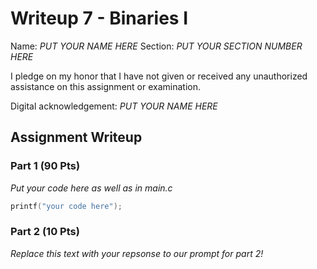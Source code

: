 # Writeup 7 - Binaries I

Name: *PUT YOUR NAME HERE*
Section: *PUT YOUR SECTION NUMBER HERE*

I pledge on my honor that I have not given or received any unauthorized
assistance on this assignment or examination.

Digital acknowledgement: *PUT YOUR NAME HERE*

## Assignment Writeup

### Part 1 (90 Pts)

*Put your code here as well as in main.c*
```c
printf("your code here");
```

### Part 2 (10 Pts)

*Replace this text with your repsonse to our prompt for part 2!*
